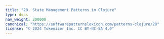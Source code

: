 ```yaml
---
title: "20. State Management Patterns in Clojure"
type: docs
nav_weight: 200000
canonical: "https://softwarepatternslexicon.com/patterns-clojure/20"
license: "© 2024 Tokenizer Inc. CC BY-NC-SA 4.0"
---
```

